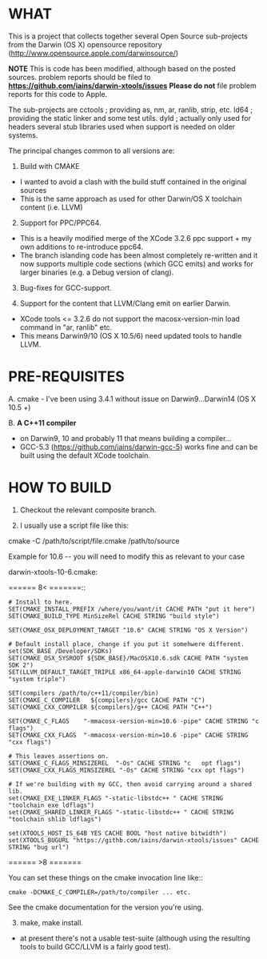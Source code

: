 WHAT
====

This is a project that collects together several Open Source sub-projects from the Darwin (OS X) opensource repository (http://www.opensource.apple.com/darwinsource/)

**NOTE**
  This is code has been modified, although based on the posted sources.
  problem reports should be filed to **https://github.com/iains/darwin-xtools/issues**
  **Please do not** file problem reports for this code to Apple.

The sub-projects are
 cctools ; providing as, nm, ar, ranlib, strip, etc.
 ld64 ; providing the static linker and some test utils.
 dyld ; actually only used for headers
 several stub libraries used when support is needed on older systems.

The principal changes common to all versions are:

1. Build with CMAKE
 - I wanted to avoid a clash with the build stuff contained in the original sources
 - This is the same approach as used for other Darwin/OS X toolchain content (i.e. LLVM)

2. Support for PPC/PPC64.
 - This is a heavily modified merge of the XCode 3.2.6 ppc support + my own additions to re-introduce ppc64.
 - The branch islanding code has been almost completely re-written and it now supports multiple code sections (which GCC emits) and works for larger binaries (e.g. a Debug version of clang).

3. Bug-fixes for GCC-support.

4. Support for the content that LLVM/Clang emit on earlier Darwin.
 - XCode tools <= 3.2.6 do not support the macosx-version-min load command in "ar, ranlib" etc.
 - This means Darwin9/10 (OS X 10.5/6) need updated tools to handle LLVM.

PRE-REQUISITES
==============

A. cmake - I've been using 3.4.1 without issue on Darwin9...Darwin14 (OS X 10.5 +)

B. **A C++11 compiler**
 - on Darwin9, 10 and probably 11 that means building a compiler...
 - GCC-5.3 (https://github.com/iains/darwin-gcc-5) works fine and can be built using the default XCode toolchain.

HOW TO BUILD
============

1. Checkout the relevant composite branch.

2. I usually use a script file like this:

cmake -C /path/to/script/file.cmake /path/to/source

Example for 10.6 -- you will need to modify this as relevant to your case

darwin-xtools-10-6.cmake:

====== 8< =======::

    # Install to here.
    SET(CMAKE_INSTALL_PREFIX /where/you/want/it CACHE PATH "put it here")
    SET(CMAKE_BUILD_TYPE MinSizeRel CACHE STRING "build style")

    SET(CMAKE_OSX_DEPLOYMENT_TARGET "10.6" CACHE STRING "OS X Version")

    # Default install place, change if you put it somehwere different.
    set(SDK_BASE /Developer/SDKs)
    SET(CMAKE_OSX_SYSROOT ${SDK_BASE}/MacOSX10.6.sdk CACHE PATH "system SDK 2")
    SET(LLVM_DEFAULT_TARGET_TRIPLE x86_64-apple-darwin10 CACHE STRING "system triple")

    SET(compilers /path/to/c++11/compiler/bin)
    SET(CMAKE_C_COMPILER   ${compilers}/gcc CACHE PATH "C")
    SET(CMAKE_CXX_COMPILER ${compilers}/g++ CACHE PATH "C++")

    SET(CMAKE_C_FLAGS    "-mmacosx-version-min=10.6 -pipe" CACHE STRING "c flags")
    SET(CMAKE_CXX_FLAGS  "-mmacosx-version-min=10.6 -pipe" CACHE STRING "cxx flags")

    # This leaves assertions on.
    SET(CMAKE_C_FLAGS_MINSIZEREL  "-Os" CACHE STRING "c   opt flags")
    SET(CMAKE_CXX_FLAGS_MINSIZEREL "-Os" CACHE STRING "cxx opt flags")

    # If we're building with my GCC, then avoid carrying around a shared lib.
    set(CMAKE_EXE_LINKER_FLAGS "-static-libstdc++ " CACHE STRING "toolchain exe ldflags")
    set(CMAKE_SHARED_LINKER_FLAGS "-static-libstdc++ " CACHE STRING "toolchain shlib ldflags")

    set(XTOOLS_HOST_IS_64B YES CACHE BOOL "host native bitwidth")
    set(XTOOLS_BUGURL "https://githb.com/iains/darwin-xtools/issues" CACHE STRING "bug url")

====== >8 =======

You can set these things on the cmake invocation line like::

    cmake -DCMAKE_C_COMPILER=/path/to/compiler ... etc.

See the cmake documentation for the version you're using.

3. make, make install.
 - at present there's not a usable test-suite (although using the resulting tools to build GCC/LLVM is a fairly good test).


